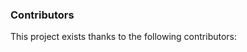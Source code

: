 ### Contributors

This project exists thanks to the following contributors:

<!-- readme: contributors,Mahmud0808/-,dependabot/-,crowdin-bot/- -start -->
<!-- readme: contributors,Mahmud0808/-,dependabot/-,crowdin-bot/- -end -->
